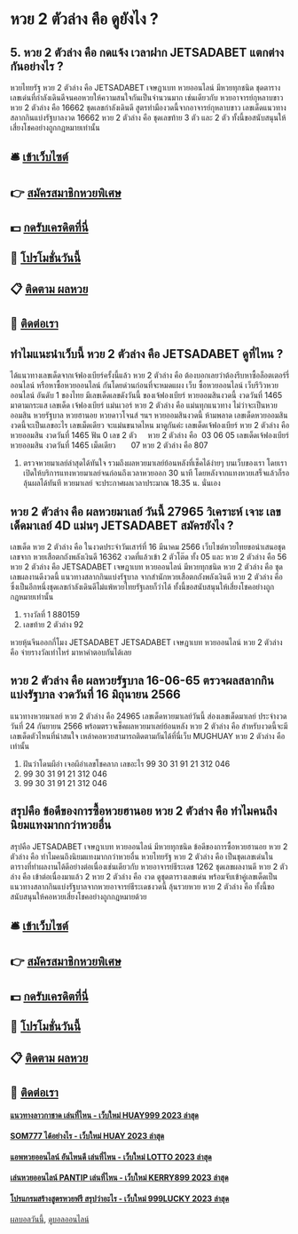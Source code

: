 # หวย 2 ตัวล่าง คือ ดูยังไง ?
## 5. หวย 2 ตัวล่าง คือ กดแจ้ง เวลาฝาก JETSADABET แตกต่างกันอย่างไร ?
หวยไทยรัฐ หวย 2 ตัวล่าง คือ JETSADABET เจษฎาเบท หวยออนไลน์ มีหวยทุกชนิด ชุดตารางเลขเด่นที่กำลังเดินดีจนคอหวยให้ความสนใจกันเป็นจำนวนมาก เช่นเดียวกับ หวยอาจารย์กุหลาบขาว หวย 2 ตัวล่าง คือ 16662 ชุดเลขกำลังเดินดี สูตรทำมืองวดนี้จากอาจารย์กุหลาบขาว เลขเด็ดแนวทางสลากกินแบ่งรัฐบาลงวด 16662 หวย 2 ตัวล่าง คือ ชุดเลขท้าย 3 ตัว และ 2 ตัว ทั้งนี้ขอสนับสนุนให้เสี่ยงโชคอย่างถูกกฎหมายเท่านั้น

## 🛎 [เข้าเว็บไซต์](https://bit.ly/3BG5bNw)
## 👉 [สมัครสมาชิกหวยพิเศษ](https://bit.ly/3BG5bNw)
## 💵 [กดรับเครดิตที่นี่](https://bit.ly/3C3mvgS)
## 👑 [โปรโมชั่นวันนี้](https://bit.ly/3C3mvgS)
## 📋 [ติดตาม ผลหวย](https://bit.ly/3C3mvgS)
## 📱 [ติดต่อเรา](https://bit.ly/3C3mvgS)

## ทำไมแนะนำเว็บนี้ หวย 2 ตัวล่าง คือ JETSADABET ดูที่ไหน ?
ได้แนวทางเลขเด็ดจากเจ้ฟองเบียร์ครั้งนี้แล้ว หวย 2 ตัวล่าง คือ ต้องบอกเลยว่าต้องรีบหาซื้อล็อตเตอร์รี่ออนไลน์ หรือหาซื้อหวยออนไลน์ กันโดยด่วนก่อนที่จะหมดแผง
เว็บ ซื้อหวยออนไลน์ เว็บรีวิวหวยออนไลน์ อันดับ 1 ของไทย มีเลขเด็ดเลขดังวันนี้ ของเจ้ฟองเบียร์ หวยออมสินงวดนี้ งวดวันที่ 1465 มาตามกระแส เลขเด็ด เจ้ฟองเบียร์ แม่นเวอร์ หวย 2 ตัวล่าง คือ แม่นทุกแนวทาง ไม่ว่าจะเป็นหวยออมสิน หวยรัฐบาล หวยฮานอย หวยดาวโจนส์ ฯนฯ หวยออมสินงวดนี้ ห้ามพลาด เลขเด็ดหวยออมสินงวดนี้จะเป็นเลขอะไร เลขเม็ดเดียว จะแม่นขนาดไหน มาดูกันค่ะ
เลขเด็ดเจ้ฟองเบียร์ หวย 2 ตัวล่าง คือ หวยออมสิน งวดวันที่ 1465
ฟัน 0
เลข 2 ตัว     หวย 2 ตัวล่าง คือ  03 06 05
เลขเด็ดเจ้ฟองเบียร์ หวยออมสิน งวดวันที่ 1465
เม็ดเดียว       07 หวย 2 ตัวล่าง คือ 807
1. ตรวจหวยมาเลย์ล่าสุดได้ทันใจ รวมถึงผลหวยมาเลย์ย้อนหลังที่เช็คได้ง่ายๆ บนเว็บของเรา โดยเราเปิดให้บริการแทงหวยมาเลย์จนก่อนถึงเวลาหวยออก 30 นาที โดยหลังจากแทงหวยเสร็จแล้วก็รอลุ้นผลได้ทันที หวยมาเลย์ จะประกาศผลเวลาประมาณ 18.35 น. นั่นเอง

## หวย 2 ตัวล่าง คือ ผลหวยมาเลย์ วันนี้ 27965 วิเคราะห์ เจาะ เลขเด็ดมาเลย์ 4D แม่นๆ JETSADABET สมัครยังไง ?
เลขเด็ด หวย 2 ตัวล่าง คือ ในงวดประจำวันเสาร์ที่ 16 มีนาคม 2566 เว็บไซต์หวยไทยขอนำเสนอชุดเลขจาก หวยเสือตกถังพลังเงินดี 16362 งวดที่แล้วเข้า 2 ตัวโต๊ด ทั้ง 05 และ หวย 2 ตัวล่าง คือ 56 หวย 2 ตัวล่าง คือ JETSADABET เจษฎาเบท หวยออนไลน์ มีหวยทุกชนิด หวย 2 ตัวล่าง คือ ชุดเลขผลงานดีงวดนี้ แนวทางสลากกินแบ่งรัฐบาล จากสำนักหวยเสือตกถังพลังเงินดี หวย 2 ตัวล่าง คือ ซึ่งเป็นอีกหนึ่งชุดเลขกำลังเดินดีไม่แพ้หวยไทยรัฐเลยก็ว่าได้ ทั้งนี้ขอสนับสนุนให้เสี่ยงโชคอย่างถูกกฎหมายเท่านั้น
1. รางวัลที่ 1 880159
2. เลขท้าย 2 ตัวล่าง 92

หวยหุ้นจีนออกกี่โมง JETSADABET JETSADABET เจษฎาเบท หวยออนไลน์ หวย 2 ตัวล่าง คือ จ่ายรางวัลเท่าไหร่ มาหาคำตอบกันได้เลย

## หวย 2 ตัวล่าง คือ ผลหวยรัฐบาล 16-06-65 ตรวจผลสลากกินแบ่งรัฐบาล งวดวันที่ 16 มิถุนายน 2566
แนวทางหวยมาเลย์ หวย 2 ตัวล่าง คือ 24965 เลขเด็ดหวยมาเลย์วันนี้ ส่องเลขเด็ดมาเลย์ ประจำงวดวันที่ 24 กันยายน 2566 พร้อมตรวจเช็คผลหวยมาเลย์ย้อนหลัง หวย 2 ตัวล่าง คือ สำหรับงวดนี้จะมีเลขเด็ดตัวไหนที่น่าสนใจ เหล่าคอหวยสามารถติดตามกันได้ที่นี่เว็บ MUGHUAY หวย 2 ตัวล่าง คือ เท่านั้น
1. ฝันว่าโดนผีอำ เจอผีอำเลขโชคลาภ เลขอะไร 99 30 31 91 21 312 046
2. 99 30 31 91 21 312 046
3. 99 30 31 91 21 312 046

## สรุปคือ ข้อดีของการซื้อหวยฮานอย หวย 2 ตัวล่าง คือ ทำไมคนถึงนิยมแทงมากกว่าหวยอื่น
สรุปคือ JETSADABET เจษฎาเบท หวยออนไลน์ มีหวยทุกชนิด ข้อดีของการซื้อหวยฮานอย หวย 2 ตัวล่าง คือ ทำไมคนถึงนิยมแทงมากกว่าหวยอื่น หวยไทยรัฐ หวย 2 ตัวล่าง คือ เป็นชุดเลขเด่นในตารางที่ทำผลงานได้ดีอย่างต่อเนื่องเช่นเดียวกับ หวยอาจารย์ธีระเดช 1262 ชุดเลขผลงานดี หวย 2 ตัวล่าง คือ เข้าต่อเนื่องมาแล้ว 2 หวย 2 ตัวล่าง คือ งวด ดูชุดตารางเลขเด่น พร้อมจับเข้าคู่เลขเด็ดเป็นแนวทางสลากกินแบ่งรัฐบาลจากหวยอาจารย์ธีระเดชงวดนี้ ลุ้นรวยหวย หวย 2 ตัวล่าง คือ ทั้งนี้ขอสนับสนุนให้คอหวยเสี่ยงโชคอย่างถูกกฎหมายด้วย

## 🛎 [เข้าเว็บไซต์](https://bit.ly/3BG5bNw)
## 👉 [สมัครสมาชิกหวยพิเศษ](https://bit.ly/3BG5bNw)
## 💵 [กดรับเครดิตที่นี่](https://bit.ly/3C3mvgS)
## 👑 [โปรโมชั่นวันนี้](https://bit.ly/3C3mvgS)
## 📋 [ติดตาม ผลหวย](https://bit.ly/3C3mvgS)
## 📱 [ติดต่อเรา](https://bit.ly/3C3mvgS)

#### [แนวทางลาวกาชาด เล่นที่ไหน - เว็บใหม่ HUAY999 2023 ล่าสุด](https://atom.io/themes/แนวทางลาวกาชาด%20เล่นที่ไหน%20-%20เว็บใหม่%20huay999%202023%20ล่าสุด)
#### [SOM777 ได้อย่างไร - เว็บใหม่ HUAY 2023 ล่าสุด](https://atom.io/themes/som777%20ได้อย่างไร%20-%20เว็บใหม่%20huay%202023%20ล่าสุด)
#### [แอพหวยออนไลน์ อันไหนดี เล่นที่ไหน - เว็บใหม่ LOTTO 2023 ล่าสุด](https://atom.io/themes/แอพหวยออนไลน์%20อันไหนดี%20เล่นที่ไหน%20-%20เว็บใหม่%20lotto%202023%20ล่าสุด)
#### [เล่นหวยออนไลน์ PANTIP เล่นที่ไหน - เว็บใหม่ KERRY899 2023 ล่าสุด](https://atom.io/themes/เล่นหวยออนไลน์%20pantip%20เล่นที่ไหน%20-%20เว็บใหม่%20kerry899%202023%20ล่าสุด)
#### [โปรแกรมสร้างสูตรหวยฟรี สรุปว่าอะไร - เว็บใหม่ 999LUCKY 2023 ล่าสุด](https://atom.io/themes/โปรแกรมสร้างสูตรหวยฟรี%20สรุปว่าอะไร%20-%20เว็บใหม่%20999lucky%202023%20ล่าสุด)

[ผลบอลวันนี้](https://siamsport.tv "ผลบอลวันนี้"), [ดูบอลออนไลน์](https://siamsport.tv/ดูบอลสด "ดูบอลออนไลน์")